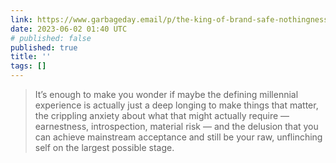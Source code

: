 ```yaml
---
link: https://www.garbageday.email/p/the-king-of-brand-safe-nothingness
date: 2023-06-02 01:40 UTC
# published: false
published: true
title: ''
tags: []
---
```


> It’s enough to make you wonder if maybe the defining millennial experience is actually just a deep longing to make things that matter, the crippling anxiety about what that might actually require — earnestness, introspection, material risk — and the delusion that you can achieve mainstream acceptance and still be your raw, unflinching self on the largest possible stage.
